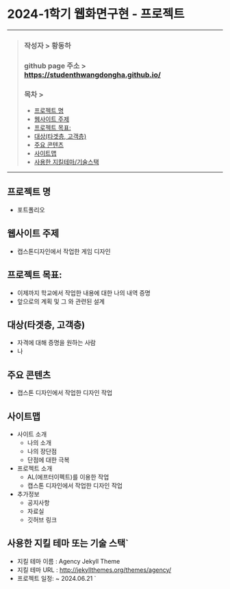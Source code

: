 # 2024-1학기 웹화면구현 - 프로젝트
---
> ### 작성자 > 황동하
> ### github page 주소 > https://studenthwangdongha.github.io/
>
> ### 목차 >
> - [프로젝트 명](#프로젝트-명)
> - [웹사이트 주제](#웹사이트-주제)
> - [프로젝트 목표:](#프로젝트-목표)
> - [대상(타겟층, 고객층)](#대상타겟층-고객층)
> - [주요 콘텐츠](#주요-콘텐츠)
> - [사이트맵](#사이트맵)
> - [사용한 지킬테마/기술스택](#사용한-지킬-테마-또는-기술-스택)
---

## 프로젝트 명
- 포트폴리오

## 웹사이트 주제
- 캡스톤디자인에서 작업한 게임 디자인

## 프로젝트 목표:
- 이제까지 학교에서 작업한 내용에 대한 나의 내역 증명
- 앞으로의 계획 및 그 와 관련된 설계

## 대상(타겟층, 고객층) 
- 자격에 대해 증명을 원하는 사람
- 나

## 주요 콘텐츠
- 캡스톤 디자인에서 작업한 디자인 작업

## 사이트맵
- 사이트 소개
  - 나의 소개
  - 나의 장단점
  - 단점에 대한 극복
- 프로젝트 소개
  - AL(에프터이펙트)를 이용한 작업
  - 캡스톤 디자인에서 작업한 디자인 작업
- 추가정보
  - 공지사항
  - 자료실
  - 깃허브 링크

## 사용한 지킬 테마 또는 기술 스택`
- 지킬 테마 이름 : Agency Jekyll Theme
- 지킬 테마 URL : http://jekyllthemes.org/themes/agency/
- 프로젝트 일정: ~ 2024.06.21
`